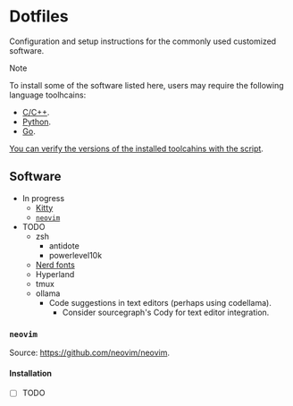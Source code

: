 # Dotfiles

Configuration and setup instructions for the commonly used customized software.

> [!NOTE]
>
> To install some of the software listed here, users may require the following language toolhcains:
> - [C/C++](../system-setup/toolchains/llvm/README.md).
> - [Python](../system-setup/toolchains/python/README.md).
> - [Go](../system-setup/toolchains/go/README.md).
>
> [You can verify the versions of the installed toolcahins with the script](../system-setup/toolchains/README.md#verify-versions-of-the-installed-toolchains).

## Software

- In progress
  - [Kitty](./kitty/README.md)
  - [`neovim`](#neovim)
  <!-- - [`home-manager`](#home-manager) -->
- TODO
  - zsh
    - antidote
    - powerlevel10k
  - [Nerd fonts](https://github.com/ryanoasis/nerd-fonts)
  - Hyperland
  - tmux
  - ollama
    - Code suggestions in text editors (perhaps using codellama).
      - Consider sourcegraph's Cody for text editor integration.

### `neovim`

Source: https://github.com/neovim/neovim.

#### Installation

- [ ] TODO

<!--

### `home-manager`

Source: https://github.com/nix-community/home-manager
Docs: https://nix-community.github.io/home-manager/

-->
